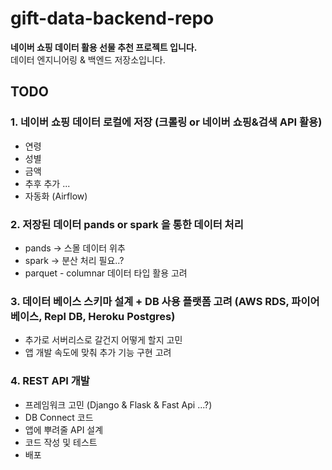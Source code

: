 # gift-data-backend-repo
**네이버 쇼핑 데이터 활용 선물 추천 프로젝트 입니다.**  
데이터 엔지니어링 & 백엔드 저장소입니다.


## TODO
### 1. 네이버 쇼핑 데이터 로컬에 저장 (크롤링 or 네이버 쇼핑&검색 API 활용)
  - 연령
  - 성별
  - 금액
  - 추후 추가 ... 
  - 자동화 (Airflow)  
### 2. 저장된 데이터 pands or spark 을 통한 데이터 처리
  - pands -> 스몰 데이터 위추
  - spark -> 분산 처리 필요..?
  - parquet - columnar 데이터 타입 활용 고려  
### 3. 데이터 베이스 스키마 설계 + DB 사용 플랫폼 고려 (AWS RDS, 파이어베이스, Repl DB, Heroku Postgres)
  - 추가로 서버리스로 갈건지 어떻게 할지 고민
  - 앱 개발 속도에 맞춰 추가 기능 구현 고려  
### 4. REST API 개발
  - 프레임워크 고민 (Django & Flask & Fast Api ...?)
  - DB Connect 코드
  - 앱에 뿌려줄 API 설계
  - 코드 작성 및 테스트
  - 배포
